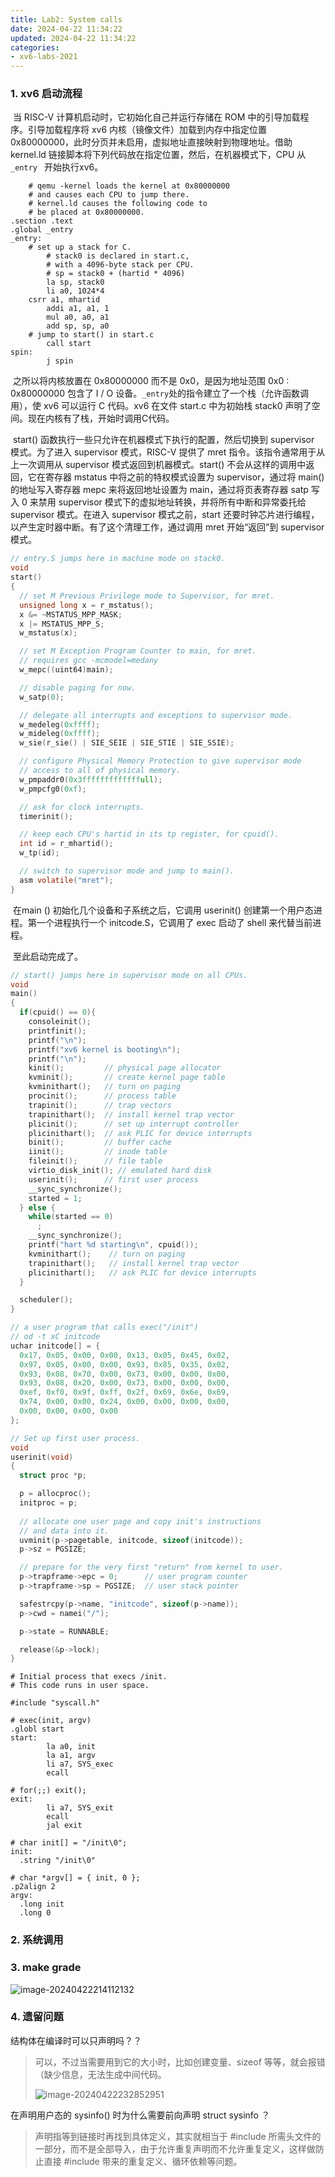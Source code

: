 ```yaml
---
title: Lab2: System calls
date: 2024-04-22 11:34:22
updated: 2024-04-22 11:34:22
categories:
- xv6-labs-2021
---
```


### 1. xv6 启动流程

​	当 RISC-V 计算机启动时，它初始化自己并运行存储在 ROM 中的引导加载程序。引导加载程序将 xv6 内核（镜像文件）加载到内存中指定位置 0x80000000，此时分页并未启用，虚拟地址直接映射到物理地址。借助 kernel.ld 链接脚本将下列代码放在指定位置，然后，在机器模式下，CPU 从 `_entry ` 开始执行xv6。

```assembly
	# qemu -kernel loads the kernel at 0x80000000
    # and causes each CPU to jump there.
    # kernel.ld causes the following code to
    # be placed at 0x80000000.
.section .text
.global _entry
_entry:
	# set up a stack for C.
        # stack0 is declared in start.c,
        # with a 4096-byte stack per CPU.
        # sp = stack0 + (hartid * 4096)
        la sp, stack0
        li a0, 1024*4
	csrr a1, mhartid
        addi a1, a1, 1
        mul a0, a0, a1
        add sp, sp, a0
	# jump to start() in start.c
        call start
spin:
        j spin

```

​	之所以将内核放置在 0x80000000 而不是 0x0，是因为地址范围 0x0 : 0x80000000 包含了 I / O 设备。`_entry`处的指令建立了一个栈（允许函数调用），使 xv6 可以运行 C 代码。xv6 在文件 start.c 中为初始栈 stack0 声明了空间。现在内核有了栈，开始时调用C代码。

​	start() 函数执行一些只允许在机器模式下执行的配置，然后切换到 supervisor 模式。为了进入 supervisor 模式，RISC-V 提供了 mret 指令。该指令通常用于从上一次调用从 supervisor 模式返回到机器模式。start() 不会从这样的调用中返回，它在寄存器 mstatus 中将之前的特权模式设置为 supervisor，通过将 main() 的地址写入寄存器 mepc 来将返回地址设置为 main，通过将页表寄存器 satp 写入 0 来禁用 supervisor 模式下的虚拟地址转换，并将所有中断和异常委托给 supervisor 模式。在进入 supervisor 模式之前，start 还要时钟芯片进行编程，以产生定时器中断。有了这个清理工作，通过调用 mret 开始“返回”到 supervisor 模式。

```c
// entry.S jumps here in machine mode on stack0.
void
start()
{
  // set M Previous Privilege mode to Supervisor, for mret.
  unsigned long x = r_mstatus();
  x &= ~MSTATUS_MPP_MASK;
  x |= MSTATUS_MPP_S;
  w_mstatus(x);

  // set M Exception Program Counter to main, for mret.
  // requires gcc -mcmodel=medany
  w_mepc((uint64)main);

  // disable paging for now.
  w_satp(0);

  // delegate all interrupts and exceptions to supervisor mode.
  w_medeleg(0xffff);
  w_mideleg(0xffff);
  w_sie(r_sie() | SIE_SEIE | SIE_STIE | SIE_SSIE);

  // configure Physical Memory Protection to give supervisor mode
  // access to all of physical memory.
  w_pmpaddr0(0x3fffffffffffffull);
  w_pmpcfg0(0xf);

  // ask for clock interrupts.
  timerinit();

  // keep each CPU's hartid in its tp register, for cpuid().
  int id = r_mhartid();
  w_tp(id);

  // switch to supervisor mode and jump to main().
  asm volatile("mret");
}
```

​	在main () 初始化几个设备和子系统之后，它调用 userinit() 创建第一个用户态进程。第一个进程执行一个 initcode.S，它调用了 exec 启动了 shell 来代替当前进程。

​	至此启动完成了。

```c
// start() jumps here in supervisor mode on all CPUs.
void
main()
{
  if(cpuid() == 0){
    consoleinit();
    printfinit();
    printf("\n");
    printf("xv6 kernel is booting\n");
    printf("\n");
    kinit();         // physical page allocator
    kvminit();       // create kernel page table
    kvminithart();   // turn on paging
    procinit();      // process table
    trapinit();      // trap vectors
    trapinithart();  // install kernel trap vector
    plicinit();      // set up interrupt controller
    plicinithart();  // ask PLIC for device interrupts
    binit();         // buffer cache
    iinit();         // inode table
    fileinit();      // file table
    virtio_disk_init(); // emulated hard disk
    userinit();      // first user process
    __sync_synchronize();
    started = 1;
  } else {
    while(started == 0)
      ;
    __sync_synchronize();
    printf("hart %d starting\n", cpuid());
    kvminithart();    // turn on paging
    trapinithart();   // install kernel trap vector
    plicinithart();   // ask PLIC for device interrupts
  }

  scheduler();        
}
```

```C
// a user program that calls exec("/init")
// od -t xC initcode
uchar initcode[] = {
  0x17, 0x05, 0x00, 0x00, 0x13, 0x05, 0x45, 0x02,
  0x97, 0x05, 0x00, 0x00, 0x93, 0x85, 0x35, 0x02,
  0x93, 0x08, 0x70, 0x00, 0x73, 0x00, 0x00, 0x00,
  0x93, 0x08, 0x20, 0x00, 0x73, 0x00, 0x00, 0x00,
  0xef, 0xf0, 0x9f, 0xff, 0x2f, 0x69, 0x6e, 0x69,
  0x74, 0x00, 0x00, 0x24, 0x00, 0x00, 0x00, 0x00,
  0x00, 0x00, 0x00, 0x00
};

// Set up first user process.
void
userinit(void)
{
  struct proc *p;

  p = allocproc();
  initproc = p;
  
  // allocate one user page and copy init's instructions
  // and data into it.
  uvminit(p->pagetable, initcode, sizeof(initcode));
  p->sz = PGSIZE;

  // prepare for the very first "return" from kernel to user.
  p->trapframe->epc = 0;      // user program counter
  p->trapframe->sp = PGSIZE;  // user stack pointer

  safestrcpy(p->name, "initcode", sizeof(p->name));
  p->cwd = namei("/");

  p->state = RUNNABLE;

  release(&p->lock);
}
```

```assembly
# Initial process that execs /init.
# This code runs in user space.

#include "syscall.h"

# exec(init, argv)
.globl start
start:
        la a0, init
        la a1, argv
        li a7, SYS_exec
        ecall

# for(;;) exit();
exit:
        li a7, SYS_exit
        ecall
        jal exit

# char init[] = "/init\0";
init:
  .string "/init\0"

# char *argv[] = { init, 0 };
.p2align 2
argv:
  .long init
  .long 0

```



### 2. 系统调用



### 3. make grade

![image-20240422214112132](image-20240422214112132.png)



### 4. 遗留问题

结构体在编译时可以只声明吗？？

> 可以，不过当需要用到它的大小时，比如创建变量、sizeof 等等，就会报错（缺少信息，无法生成中间代码。
>
> ![image-20240422232852951](image-20240422232852951.png)



在声明用户态的 sysinfo() 时为什么需要前向声明 struct sysinfo ？

> 声明指等到链接时再找到具体定义，其实就相当于 #include 所需头文件的一部分，而不是全部导入，由于允许重复声明而不允许重复定义，这样做防止直接 #include 带来的重复定义、循环依赖等问题。

